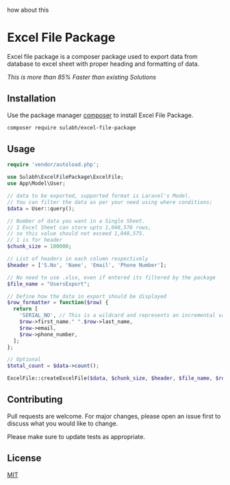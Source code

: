 how about this
# Excel File Package

Excel file package is a composer package used to export data from database to excel sheet with proper heading and formatting of data. 

*This is more than 85% Faster than existing Solutions*

## Installation

Use the package manager [composer](https://getcomposer.org/) to install Excel File Package.

```bash
composer require sulabh/excel-file-package
```

## Usage

```php
require 'vendor/autoload.php';

use Sulabh\ExcelFilePackage\ExcelFile;
use App\Model\User;

// data to be exported, supported format is Laravel's Model.
// You can filter the data as per your need using where conditions;
$data = User::query();

// Number of data you want in a Single Sheet. 
// 1 Excel Sheet can store upto 1,048,576 rows, 
// so this value should not exceed 1,048,575. 
// 1 is for header
$chunk_size = 100000;

// List of headers in each column respectively
$header = ['S.No', 'Name', 'Email', 'Phone Number'];

// No need to use .xlsx, even if entered its filtered by the package
$file_name = "UsersExport";

// Define how the data in export should be displayed
$row_formatter = function($row) {
  return [
    'SERIAL_NO', // This is a wildcard and represents an incremental value, It starts with 1 in every sheet
    $row->first_name." ".$row->last_name,
    $row->email,
    $row->phone_number,
  ];
};

// Optional
$total_count = $data->count();

ExcelFile::createExcelFile($data, $chunk_size, $header, $file_name, $row_formatter, $total_data);
```

## Contributing

Pull requests are welcome. For major changes, please open an issue first
to discuss what you would like to change.

Please make sure to update tests as appropriate.

## License

[MIT](https://choosealicense.com/licenses/mit/)